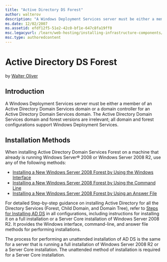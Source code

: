 ```yaml
---
title: "Active Directory DS Forest"
author: walterov
description: "A Windows Deployment Services server must be either a member of an Active Directory Domain Services domain or a domain controller for an Active Directory Dom..."
ms.date: 12/02/2007
ms.assetid: efdf12f5-51e2-42c0-bf1e-647c8fa19ff0
msc.legacyurl: /learn/web-hosting/installing-infrastructure-components/active-directory-ds-forest
msc.type: authoredcontent
---
```

Active Directory DS Forest
====================
by [Walter Oliver](https://github.com/walterov)

## Introduction

A Windows Deployment Services server must be either a member of an Active Directory Domain Services domain or a domain controller for an Active Directory Domain Services domain. The Active Directory Domain Services domain and forest versions are irrelevant; all domain and forest configurations support Windows Deployment Services.

## Installation Methods

When installing Active Directory Domain Services Forest on a machine that already is running Windows Server® 2008 or Windows Server 2008 R2, use any of the following methods:

- [Installing a New Windows Server 2008 Forest by Using the Windows Interface](https://docs.microsoft.com/previous-versions/windows/it-pro/windows-server-2008-R2-and-2008/cc755059(v=ws.10))
- [Installing a New Windows Server 2008 Forest by Using the Command Line](https://docs.microsoft.com/previous-versions/windows/it-pro/windows-server-2008-R2-and-2008/cc731449(v%3dws.10))
- [Installing a New Windows Server 2008 Forest by Using an Answer File](https://docs.microsoft.com/en-us/previous-versions/windows/it-pro/windows-server-2008-R2-and-2008/cc770303(v%3dws.10))

For detailed Step-by-step guidance on installing Active Directory for all the Directory Services (Forest, Child Domain, and Domain Tree), refer to [Steps for Installing AD DS](https://docs.microsoft.com/previous-versions/windows/it-pro/windows-server-2008-r2-and-2008/cc754438(v%3dws.10)) in all configurations, including instructions for installing it on a full installation or a Server Core installation of Windows Server 2008 R2. It provides the Windows interface, command-line, and answer file methods for performing installations.

The process for performing an unattended installation of AD DS is the same for a server that is running a full installation of Windows Server 2008 R2 or a Server Core installation. The unattended method of installation is required for a Server Core installation.

